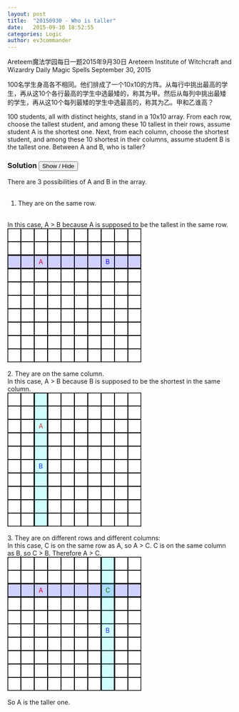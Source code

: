 ```yaml
---
layout: post
title:  "20150930 - Who is taller"
date:   2015-09-30 18:52:55
categories: Logic
author: ev3commander
---
```



Areteem魔法学园每日一题2015年9月30日
Areteem Institute of Witchcraft and Wizardry
Daily Magic Spells September 30, 2015

100名学生身高各不相同。他们排成了一个10x10的方阵。从每行中挑出最高的学生，再从这10个各行最高的学生中选最矮的，称其为甲。然后从每列中挑出最矮的学生，再从这10个每列最矮的学生中选最高的，称其为乙。甲和乙谁高？

100 students, all with distinct heights, stand in a 10x10 array. From each row, choose the tallest student, and among these 10 tallest in their rows, assume student A is the shortest one. Next, from each column, choose the shortest student, and among these 10 shortest in their columns, assume student B is the tallest one. Between A and B, who is taller?

### Solution <button>Show / Hide</button>

<solution>

There are 3 possibilities of A and B in the array.
<br><br>
1. They are on the same row.
<br>
In this case, A > B because A is supposed to be the tallest in the same row.
<br>
<svg width="300" height="300">
  <rect width="300" height="300" style="fill:rgb(255,255,255);stroke-width:3;stroke:rgb(0,0,0)" />
  <line x1="30" y1="0" x2="30" y2="300" style="stroke:rgb(0,0,0);stroke-width:2" />
  <line x1="60" y1="0" x2="60" y2="300" style="stroke:rgb(0,0,0);stroke-width:2" />
  <line x1="90" y1="0" x2="90" y2="300" style="stroke:rgb(0,0,0);stroke-width:2" />
  <line x1="120" y1="0" x2="120" y2="300" style="stroke:rgb(0,0,0);stroke-width:2" />
  <line x1="150" y1="0" x2="150" y2="300" style="stroke:rgb(0,0,0);stroke-width:2" />
  <line x1="150" y1="0" x2="150" y2="300" style="stroke:rgb(0,0,0);stroke-width:2" />  
  <line x1="180" y1="0" x2="180" y2="300" style="stroke:rgb(0,0,0);stroke-width:2" />
  <line x1="210" y1="0" x2="210" y2="300" style="stroke:rgb(0,0,0);stroke-width:2" />
  <line x1="240" y1="0" x2="240" y2="300" style="stroke:rgb(0,0,0);stroke-width:2" />  
  <line x1="270" y1="0" x2="270" y2="300" style="stroke:rgb(0,0,0);stroke-width:2" />  
  <line x1="0" y1="30" x2="300" y2="30" style="stroke:rgb(0,0,0);stroke-width:2" />
  <line x1="0" y1="60" x2="300" y2="60" style="stroke:rgb(0,0,0);stroke-width:2" />
  <line x1="0" y1="90" x2="300" y2="90" style="stroke:rgb(0,0,0);stroke-width:2" />
  <line x1="0" y1="120" x2="300" y2="120" style="stroke:rgb(0,0,0);stroke-width:2" />
  <line x1="0" y1="150" x2="300" y2="150" style="stroke:rgb(0,0,0);stroke-width:2" />
  <line x1="0" y1="180" x2="300" y2="180" style="stroke:rgb(0,0,0);stroke-width:2" />
  <line x1="0" y1="210" x2="300" y2="210" style="stroke:rgb(0,0,0);stroke-width:2" />
  <line x1="0" y1="240" x2="300" y2="240" style="stroke:rgb(0,0,0);stroke-width:2" />
  <line x1="0" y1="270" x2="300" y2="270" style="stroke:rgb(0,0,0);stroke-width:2" />
  <text x="70" y="80" fill="red">A</text>
  <text x="220" y="80" fill="blue">B</text>
  <rect x="0" y="60" width="300" height="30" style="fill:rgb(25,25,255);stroke-width:3;stroke:rgb(0,0,0)" fill-opacity="0.2" />
</svg>
<br><br>
2. They are on the same column.
<br>
In this case, A > B because B is supposed to be the shortest in the same column.
<br>
<svg width="300" height="300">
  <rect width="300" height="300" style="fill:rgb(255,255,255);stroke-width:3;stroke:rgb(0,0,0)" />
  <line x1="30" y1="0" x2="30" y2="300" style="stroke:rgb(0,0,0);stroke-width:2" />
  <line x1="60" y1="0" x2="60" y2="300" style="stroke:rgb(0,0,0);stroke-width:2" />
  <line x1="90" y1="0" x2="90" y2="300" style="stroke:rgb(0,0,0);stroke-width:2" />
  <line x1="120" y1="0" x2="120" y2="300" style="stroke:rgb(0,0,0);stroke-width:2" />
  <line x1="150" y1="0" x2="150" y2="300" style="stroke:rgb(0,0,0);stroke-width:2" />
  <line x1="150" y1="0" x2="150" y2="300" style="stroke:rgb(0,0,0);stroke-width:2" />  
  <line x1="180" y1="0" x2="180" y2="300" style="stroke:rgb(0,0,0);stroke-width:2" />
  <line x1="210" y1="0" x2="210" y2="300" style="stroke:rgb(0,0,0);stroke-width:2" />
  <line x1="240" y1="0" x2="240" y2="300" style="stroke:rgb(0,0,0);stroke-width:2" />  
  <line x1="270" y1="0" x2="270" y2="300" style="stroke:rgb(0,0,0);stroke-width:2" />  
  <line x1="0" y1="30" x2="300" y2="30" style="stroke:rgb(0,0,0);stroke-width:2" />
  <line x1="0" y1="60" x2="300" y2="60" style="stroke:rgb(0,0,0);stroke-width:2" />
  <line x1="0" y1="90" x2="300" y2="90" style="stroke:rgb(0,0,0);stroke-width:2" />
  <line x1="0" y1="120" x2="300" y2="120" style="stroke:rgb(0,0,0);stroke-width:2" />
  <line x1="0" y1="150" x2="300" y2="150" style="stroke:rgb(0,0,0);stroke-width:2" />
  <line x1="0" y1="180" x2="300" y2="180" style="stroke:rgb(0,0,0);stroke-width:2" />
  <line x1="0" y1="210" x2="300" y2="210" style="stroke:rgb(0,0,0);stroke-width:2" />
  <line x1="0" y1="240" x2="300" y2="240" style="stroke:rgb(0,0,0);stroke-width:2" />
  <line x1="0" y1="270" x2="300" y2="270" style="stroke:rgb(0,0,0);stroke-width:2" />
  <text x="70" y="80" fill="red">A</text>
  <text x="70" y="170" fill="blue">B</text>
  <rect x="60" y="0" width="30" height="300" style="fill:rgb(25,255,255);stroke-width:3;stroke:rgb(0,0,0)" fill-opacity="0.2" />
</svg>
<br><br>
3. They are on different rows and different columns:
<br>
In this case, C is on the same row as A, so A > C. C is on the same column as B, so C > B. Therefore A > C.<br>

<svg width="300" height="300">
  <rect width="300" height="300" style="fill:rgb(255,255,255);stroke-width:3;stroke:rgb(0,0,0)" />
  <line x1="30" y1="0" x2="30" y2="300" style="stroke:rgb(0,0,0);stroke-width:2" />
  <line x1="60" y1="0" x2="60" y2="300" style="stroke:rgb(0,0,0);stroke-width:2" />
  <line x1="90" y1="0" x2="90" y2="300" style="stroke:rgb(0,0,0);stroke-width:2" />
  <line x1="120" y1="0" x2="120" y2="300" style="stroke:rgb(0,0,0);stroke-width:2" />
  <line x1="150" y1="0" x2="150" y2="300" style="stroke:rgb(0,0,0);stroke-width:2" />
  <line x1="150" y1="0" x2="150" y2="300" style="stroke:rgb(0,0,0);stroke-width:2" />  
  <line x1="180" y1="0" x2="180" y2="300" style="stroke:rgb(0,0,0);stroke-width:2" />
  <line x1="210" y1="0" x2="210" y2="300" style="stroke:rgb(0,0,0);stroke-width:2" />
  <line x1="240" y1="0" x2="240" y2="300" style="stroke:rgb(0,0,0);stroke-width:2" />  
  <line x1="270" y1="0" x2="270" y2="300" style="stroke:rgb(0,0,0);stroke-width:2" />  
  <line x1="0" y1="30" x2="300" y2="30" style="stroke:rgb(0,0,0);stroke-width:2" />
  <line x1="0" y1="60" x2="300" y2="60" style="stroke:rgb(0,0,0);stroke-width:2" />
  <line x1="0" y1="90" x2="300" y2="90" style="stroke:rgb(0,0,0);stroke-width:2" />
  <line x1="0" y1="120" x2="300" y2="120" style="stroke:rgb(0,0,0);stroke-width:2" />
  <line x1="0" y1="150" x2="300" y2="150" style="stroke:rgb(0,0,0);stroke-width:2" />
  <line x1="0" y1="180" x2="300" y2="180" style="stroke:rgb(0,0,0);stroke-width:2" />
  <line x1="0" y1="210" x2="300" y2="210" style="stroke:rgb(0,0,0);stroke-width:2" />
  <line x1="0" y1="240" x2="300" y2="240" style="stroke:rgb(0,0,0);stroke-width:2" />
  <line x1="0" y1="270" x2="300" y2="270" style="stroke:rgb(0,0,0);stroke-width:2" />
  <text x="70" y="80" fill="red">A</text>
  <text x="220" y="170" fill="blue">B</text>
  <rect x="0" y="60" width="300" height="30" style="fill:rgb(25,25,255);stroke-width:3;stroke:rgb(0,0,0)" fill-opacity="0.2" />
  <rect x="210" y="0" width="30" height="300" style="fill:rgb(25,255,255);stroke-width:3;stroke:rgb(0,0,0)" fill-opacity="0.2" />
  <text x="220" y="80" fill="green">C</text>
</svg>
<br/><br/>
So A is the taller one.
</solution>
